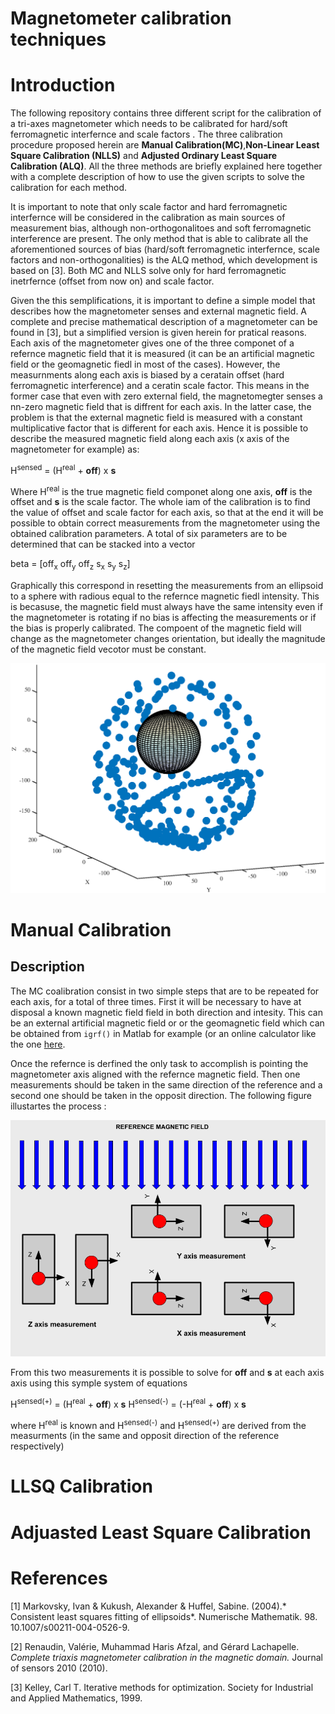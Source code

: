 # Magnetometer calibration techniques

# Introduction
The following repository contains three different script for the calibration of a tri-axes magnetometer which needs to be calibrated for hard/soft ferromagnetic interfernce and scale factors .
The three calibration procedure proposed herein are **Manual Calibration(MC)**,**Non-Linear Least Square Calibration (NLLS)** and **Adjusted Ordinary Least Square Calibration (ALQ)**.
All the three methods are briefly explained here together with a complete description of how to use the given scripts to solve the calibration for each method.

It is important to note that only scale factor and hard ferromagnetic interfernce will be considered in the calibration as main sources of measurement bias, although non-orthogonalitoes 
and soft ferromagnetic interference are present. The only method that is able to calibrate all the aforementioned sources of bias (hard/soft ferromagnetic interfernce, scale factors and 
non-orthogonalities) is the ALQ method, which development is based on [3]. Both MC and NLLS solve only for hard ferromagnetic inetrfernce (offset from now on) and scale factor.

Given the this semplifications, it is important to define a simple model that describes how the magnetometer senses and external magnetic field. A complete and precise mathematical description of a magnetometer can be found in [3], but a simplified version is given herein for pratical reasons. Each axis of the magnetometer gives one of the three componet of a refernce magnetic field that it is measured (it can be an artificial magnetic field or the geomagnetic fiedl in most of the cases). However, the measurnments along each axis is biased by a ceratain offset (hard ferromagnetic interference) and a ceratin scale factor. This means in the former case that even with zero external field, the magnetomegter senses a nn-zero magnetic field that is diffrent for each axis. In the latter case, the problem is that the external magnetic field is measured with a constant multiplicative factor that is different for each axis. Hence it is possible to describe the measured magnetic field along each axis (x axis of the magnetometer for example) as:

H<sup>sensed</sup> = (H<sup>real</sup> + **off**) x **s**
  
Where H<sup>real</sup> is the true magnetic field componet along one axis, **off** is the offset and **s** is the scale factor. The whole iam of the calibration is to find the value of offset and scale factor for each axis, so that at the end it will be possible to obtain correct measurements from the magnetometer using the obtained calibration parameters. A total of six parameters are to be determined that can be stacked into a vector 

beta = [off<sub>x</sub> off<sub>y</sub> off<sub>z</sub> s<sub>x</sub> s<sub>y</sub> s<sub>z</sub>]

Graphically this correspond in resetting the measurements from an ellipsoid to a sphere with radious equal to the refernce magnetic fiedl intensity. This is becasuse, the magnetic field must always have the same intensity even if the magnetometer is rotating if no bias is affecting the measurements or if the bias is properly calibrated. The compoent of the magnetic field will change as the magnetometer changes orientation, but ideally the magnitude of the magnetic field vecotor must be constant.

![Skectch](images/Mist_scatter.png)
  
# Manual Calibration

## Description
 
The MC coalibration consist in two simple steps that are to be repeated for each axis, for a total of three times. First it will be necessary to have at disposal a known magnetic field field in both direction and intesity. This can be an external artificial magnetic field or or the geomagnetic field which can be obtained from <code>igrf()</code> in Matlab for example (or an online calculator like the one [here](http://www.geomag.bgs.ac.uk/data_service/models_compass/igrf_calc.html).

Once the refernce is derfined the only task to accomplish is pointing the magnetometer axis aligned with the refernce magnetic field. Then one measurements should be taken in the same direction of the reference and a second one should be taken in the opposit direction. The following figure illustartes the process :


![Skectch](images/new_cal.png)

From this two measurements it is possible to solve for **off** and **s** at each axis axis using this symple system of equations 

H<sup>sensed(+)</sup> = (H<sup>real</sup> + **off**) x **s**
H<sup>sensed(-)</sup> = (-H<sup>real</sup> + **off**) x **s**

where H<sup>real</sup> is known and H<sup>sensed(-)</sup> and H<sup>sensed(+)</sup> are derived from the measurments (in the same and opposit direction of the reference respectively)








# LLSQ Calibration 

# Adjuasted Least Square Calibration






# References

[1] Markovsky, Ivan & Kukush, Alexander & Huffel, Sabine. (2004).* Consistent least squares fitting of ellipsoids*. Numerische Mathematik. 98. 10.1007/s00211-004-0526-9. 

[2] Renaudin, Valérie, Muhammad Haris Afzal, and Gérard Lachapelle. *Complete triaxis magnetometer calibration in the magnetic domain.* Journal of sensors 2010 (2010).

[3] Kelley, Carl T. Iterative methods for optimization. Society for Industrial and Applied Mathematics, 1999.
